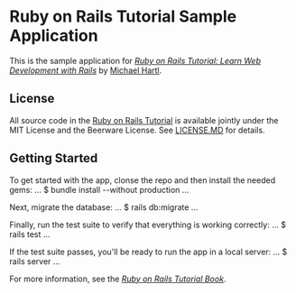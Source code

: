# Ruby on Rails Tutorial Sample Application

This is the sample application for [*Ruby on Rails Tutorial: Learn Web Development with Rails*](https://www.railstutorial.org/) by [Michael Hartl](https://www.michaelhartl.com).

## License

All source code in the [Ruby on Rails Tutorial](https://www.railstutorial.org/) is available jointly under the MIT License and the Beerware License.  See [LICENSE.MD](LICENSE.md) for details.

## Getting Started

To get started with the app, clonse the repo and then install the needed gems:
...
$ bundle install --without production
...

Next, migrate the database:
...
$ rails db:migrate
...

Finally, run the test suite to verify that everything is working correctly:
...
$ rails test
...

If the test suite passes, you'll be ready to run the app in a local server:
...
$ rails server
...

For more information, see the [*Ruby on Rails Tutorial Book*](https://www.railstutorial.org/book).